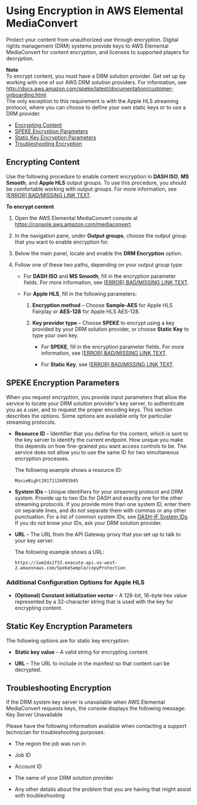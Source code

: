 # Using Encryption in AWS Elemental MediaConvert<a name="using-encryption"></a>

Protect your content from unauthorized use through encryption\. Digital rights management \(DRM\) systems provide keys to AWS Elemental MediaConvert for content encryption, and licenses to supported players for decryption\.

**Note**  
To encrypt content, you must have a DRM solution provider\. Get set up by working with one of our AWS DRM solution providers\. For information, see [http://docs\.aws\.amazon\.com/speke/latest/documentation/customer\-onboarding\.html](http://docs.aws.amazon.com/speke/latest/documentation/customer-onboarding.html)\.  
The only exception to this requirement is with the Apple HLS streaming protocol, where you can choose to define your own static keys or to use a DRM provider\. 


+ [Encrypting Content](#encrypting-content)
+ [SPEKE Encryption Parameters](#speke-encryption-parameters)
+ [Static Key Encryption Parameters](#static-key-encryption-parameters)
+ [Troubleshooting Encryption](#troubleshooting-encryption)

## Encrypting Content<a name="encrypting-content"></a>

Use the following procedure to enable content encryption in **DASH ISO**, **MS Smooth**, and **Apple HLS** output groups\. To use this procedure, you should be comfortable working with output groups\. For more information, see [[ERROR] BAD/MISSING LINK TEXT](setting-up-a-job.md#specify-output-groups)\.

**To encrypt content**

1. Open the AWS Elemental MediaConvert console at [https://console\.aws\.amazon\.com/mediaconvert](https://console.aws.amazon.com/mediaconvert)\.

1. In the navigation pane, under **Output groups**, choose the output group that you want to enable encryption for\. 

1. Below the main panel, locate and enable the **DRM Encryption** option\.

1. Follow one of these two paths, depending on your output group type: 

   + For **DASH ISO** and **MS Smooth**, fill in the encryption parameter fields\. For more information, see [[ERROR] BAD/MISSING LINK TEXT](#speke-encryption-parameters)\.

   + For **Apple HLS**, fill in the following parameters:

     1. **Encryption method** – Choose **Sample\-AES** for Apple HLS Fairplay or **AES\-128** for Apple HLS AES\-128\. 

     1. **Key provider type** – Choose **SPEKE** to encrypt using a key provided by your DRM solution provider, or choose **Static Key** to type your own key\. 

        + For **SPEKE**, fill in the encryption parameter fields\. For more information, see [[ERROR] BAD/MISSING LINK TEXT](#speke-encryption-parameters)\. 

        + For **Static Key**, see [[ERROR] BAD/MISSING LINK TEXT](#static-key-encryption-parameters)\.

## SPEKE Encryption Parameters<a name="speke-encryption-parameters"></a>

When you request encryption, you provide input parameters that allow the service to locate your DRM solution provider's key server, to authenticate you as a user, and to request the proper encoding keys\. This section describes the options\. Some options are available only for particular streaming protocols\. 

+ **Resource ID** – Identifier that you define for the content, which is sent to the key server to identify the current endpoint\. How unique you make this depends on how fine\-grained you want access controls to be\. The service does not allow you to use the same ID for two simultaneous encryption processes\. 

  The following example shows a resource ID:

  ```
  MovieNight20171126093045
  ```

+ **System IDs** – Unique identifiers for your streaming protocol and DRM system\. Provide up to two IDs for DASH and exactly one for the other streaming protocols\. If you provide more than one system ID, enter them on separate lines, and do not separate them with commas or any other punctuation\. For a list of common system IDs, see [DASH\-IF System IDs](http://www.dashif.org/identifiers/protection/)\. If you do not know your IDs, ask your DRM solution provider\.

+ **URL** – The URL from the API Gateway proxy that you set up to talk to your key server\. 

  The following example shows a URL: 

  ```
  https://1wm2dx1f33.execute-api.us-west-2.amazonaws.com/SpekeSample/copyProtection
  ```

### Additional Configuration Options for Apple HLS<a name="additional-encryption-parameters"></a>

+ **\(Optional\) Constant initialization vector** – A 128\-bit, 16\-byte hex value represented by a 32\-character string that is used with the key for encrypting content\.

## Static Key Encryption Parameters<a name="static-key-encryption-parameters"></a>

The following options are for static key encryption:

+ **Static key value** – A valid string for encrypting content\.

+ **URL** – The URL to include in the manifest so that content can be decrypted\.

## Troubleshooting Encryption<a name="troubleshooting-encryption"></a>

If the DRM system key server is unavailable when AWS Elemental MediaConvert requests keys, the console displays the following message: Key Server Unavailable 

Please have the following information available when contacting a support technician for troubleshooting purposes:

+ The region the job was run in

+ Job ID

+ Account ID

+ The name of your DRM solution provider

+ Any other details about the problem that you are having that might assist with troubleshooting